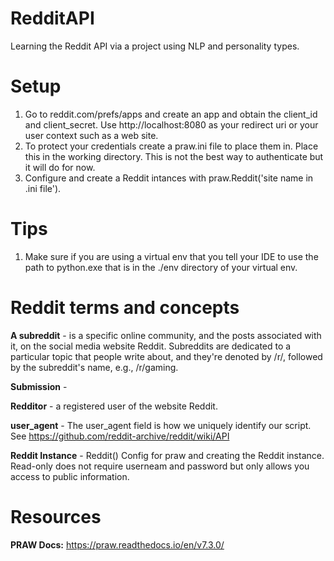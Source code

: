 # RedditAPI
Learning the Reddit API via a project using NLP and personality types.

# Setup
1. Go to reddit.com/prefs/apps and create an app and obtain the client_id and client_secret. Use http://localhost:8080 as 
your redirect uri or your user context such as a web site.
2. To protect your credentials create a praw.ini file to place them in. Place this in the working directory. This is not the best 
way to authenticate but it will do for now. 
3. Configure and create a Reddit intances with praw.Reddit('site name in .ini file').

# Tips
1. Make sure if you are using a virtual env that you tell your IDE to use the path to python.exe that is in the ./env directory of your virtual env.  

# Reddit terms and concepts
**A subreddit** - is a specific online community, and the posts associated with it, on the social media website Reddit. Subreddits are 
dedicated to a particular topic that people write about, and they're denoted by /r/, followed by the subreddit's name, e.g., /r/gaming.

**Submission** -

**Redditor** - a registered user of the website Reddit.

**user_agent** - The user_agent field is how we uniquely identify our script. See https://github.com/reddit-archive/reddit/wiki/API

**Reddit Instance** - Reddit() Config for praw and creating the Reddit instance. Read-only does not require userneam and password but only allows 
you access to public information.

# Resources 
**PRAW Docs:** https://praw.readthedocs.io/en/v7.3.0/

